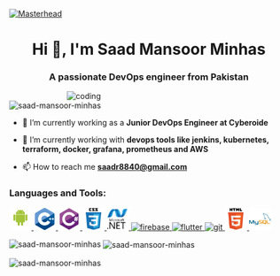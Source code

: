 [![Masterhead](https://i.pinimg.com/originals/77/c7/52/77c752debf12f74590b14a5ae6d4448a.gif)](https://github.com/saad-mansoor-minhas)
<h1 align="center">Hi 👋, I'm Saad Mansoor Minhas</h1>
<h3 align="center">A passionate DevOps engineer from Pakistan</h3>
<img align="right" alt="coding" width="400" src="https://gomycode.com/ng/what-is-devops/" >

<p align="left"> <img src="https://komarev.com/ghpvc/?username=saad-mansoor-minhas&label=Profile%20views&color=0e75b6&style=flat" alt="saad-mansoor-minhas" /> </p>

- 🔭 I’m currently working as a **Junior DevOps Engineer at Cyberoide**

- 🌱 I’m currently working with **devops tools like jenkins, kubernetes, terraform, docker, grafana, prometheus and AWS**

- 📫 How to reach me **saadr8840@gmail.com**

<h3 align="left">Languages and Tools:</h3>
<p align="left"> <a href="https://developer.android.com" target="_blank" rel="noreferrer"> <img src="https://raw.githubusercontent.com/devicons/devicon/master/icons/android/android-original-wordmark.svg" alt="android" width="40" height="40"/> </a> <a href="https://www.w3schools.com/cpp/" target="_blank" rel="noreferrer"> <img src="https://raw.githubusercontent.com/devicons/devicon/master/icons/cplusplus/cplusplus-original.svg" alt="cplusplus" width="40" height="40"/> </a> <a href="https://www.w3schools.com/cs/" target="_blank" rel="noreferrer"> <img src="https://raw.githubusercontent.com/devicons/devicon/master/icons/csharp/csharp-original.svg" alt="csharp" width="40" height="40"/> </a> <a href="https://www.w3schools.com/css/" target="_blank" rel="noreferrer"> <img src="https://raw.githubusercontent.com/devicons/devicon/master/icons/css3/css3-original-wordmark.svg" alt="css3" width="40" height="40"/> </a> <a href="https://dotnet.microsoft.com/" target="_blank" rel="noreferrer"> <img src="https://raw.githubusercontent.com/devicons/devicon/master/icons/dot-net/dot-net-original-wordmark.svg" alt="dotnet" width="40" height="40"/> </a> <a href="https://firebase.google.com/" target="_blank" rel="noreferrer"> <img src="https://www.vectorlogo.zone/logos/firebase/firebase-icon.svg" alt="firebase" width="40" height="40"/> </a> <a href="https://flutter.dev" target="_blank" rel="noreferrer"> <img src="https://www.vectorlogo.zone/logos/flutterio/flutterio-icon.svg" alt="flutter" width="40" height="40"/> </a> <a href="https://git-scm.com/" target="_blank" rel="noreferrer"> <img src="https://www.vectorlogo.zone/logos/git-scm/git-scm-icon.svg" alt="git" width="40" height="40"/> </a> <a href="https://www.w3.org/html/" target="_blank" rel="noreferrer"> <img src="https://raw.githubusercontent.com/devicons/devicon/master/icons/html5/html5-original-wordmark.svg" alt="html5" width="40" height="40"/> </a> <a href="https://www.mysql.com/" target="_blank" rel="noreferrer"> <img src="https://raw.githubusercontent.com/devicons/devicon/master/icons/mysql/mysql-original-wordmark.svg" alt="mysql" width="40" height="40"/> </a> </p>

<p><img align="left" src="https://github-readme-stats.vercel.app/api/top-langs?username=saad-mansoor-minhas&show_icons=true&locale=en&layout=compact" alt="saad-mansoor-minhas" /></p>

<p>&nbsp;<img align="center" src="https://github-readme-stats.vercel.app/api?username=saad-mansoor-minhas&show_icons=true&locale=en" alt="saad-mansoor-minhas" /></p>

<p><img align="center" src="https://github-readme-streak-stats.herokuapp.com/?user=saad-mansoor-minhas&" alt="saad-mansoor-minhas" /></p>
